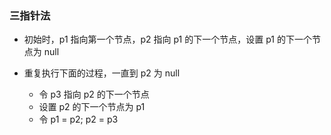 ### 三指针法

* 初始时，p1 指向第一个节点，p2 指向 p1 的下一个节点，设置 p1 的下一个节点为 null

* 重复执行下面的过程，一直到 p2 为 null
    * 令 p3 指向 p2 的下一个节点
    * 设置 p2 的下一个节点为 p1
    * 令 p1 = p2; p2 = p3
